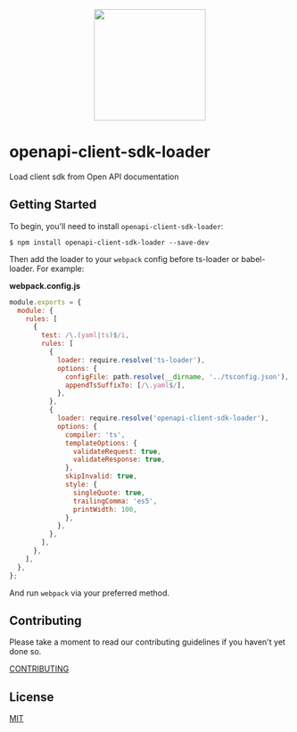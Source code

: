 <div align="center">
  <a href="https://github.com/webpack/webpack">
    <img width="200" height="200" src="https://webpack.js.org/assets/icon-square-big.svg">
  </a>
</div>

# openapi-client-sdk-loader

Load client sdk from Open API documentation

## Getting Started

To begin, you'll need to install `openapi-client-sdk-loader`:

```console
$ npm install openapi-client-sdk-loader --save-dev
```

<!-- isLoader ? use(this) : delete(isPlugin) -->

Then add the loader to your `webpack` config before ts-loader or babel-loader. For example:

**webpack.config.js**

```js
module.exports = {
  module: {
    rules: [
      {
        test: /\.(yaml|ts)$/i,
        rules: [
          {
            loader: require.resolve('ts-loader'),
            options: {
              configFile: path.resolve(__dirname, '../tsconfig.json'),
              appendTsSuffixTo: [/\.yaml$/],
            },
          },
          {
            loader: require.resolve('openapi-client-sdk-loader'),
            options: {
              compiler: 'ts',
              templateOptions: {
                validateRequest: true,
                validateResponse: true,
              },
              skipInvalid: true,
              style: {
                singleQuote: true,
                trailingComma: 'es5',
                printWidth: 100,
              },
            },
          },
        ],
      },
    ],
  },
};
```


And run `webpack` via your preferred method.


## Contributing

Please take a moment to read our contributing guidelines if you haven't yet done so.

[CONTRIBUTING](./.github/CONTRIBUTING.md)

## License

[MIT](./LICENSE)
